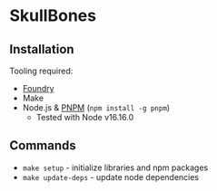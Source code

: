 # SkullBones

## Installation

Tooling required:

- [Foundry](https://github.com/gakonst/foundry)
- Make
- Node.js & [PNPM](https://pnpm.io/) (`npm install -g pnpm`)
  - Tested with Node v16.16.0

## Commands

- `make setup` - initialize libraries and npm packages
- `make update-deps` - update node dependencies
